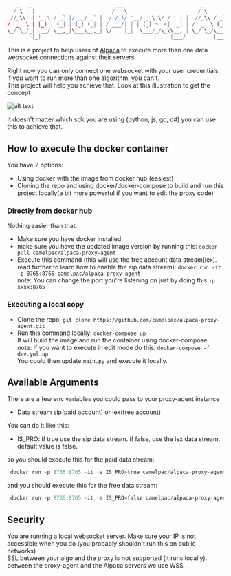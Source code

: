 ```py

   _   _                           ___                         _                    _   
  /_\ | |_ __   __ _  ___ __ _    / _ \_ __ _____  ___   _    /_\   __ _  ___ _ __ | |_ 
 //_\\| | '_ \ / _` |/ __/ _` |  / /_)/ '__/ _ \ \/ / | | |  //_\\ / _` |/ _ \ '_ \| __|
/  _  \ | |_) | (_| | (_| (_| | / ___/| | | (_) >  <| |_| | /  _  \ (_| |  __/ | | | |_ 
\_/ \_/_| .__/ \__,_|\___\__,_| \/    |_|  \___/_/\_\\__, | \_/ \_/\__, |\___|_| |_|\__|
        |_|                                          |___/         |___/                

```

This is a project to help users of [Alpaca](https://alpaca.markets) to execute more than one data websocket connections against their servers.

Right now you can only connect one websocket with your user credentials. if you want to run more than one algorithm, you can't.<br>
This project will help you achieve that. Look at this illustration to get the concept

![alt text](resources/concept.png)

It doesn't matter which sdk you are using (python, js, go, c#) you can use this to achieve that.

## How to execute the docker container
You have 2 options:
- Using docker with the image from docker hub (easiest)
- Cloning the repo and using docker/docker-compose to build and run this project locally(a bit more powerful if you want to edit the proxy code)

 
### Directly from docker hub
Nothing easier than that.
- Make sure you have docker installed
- make sure you have the updated image version by running this: `docker pull camelpac/alpaca-proxy-agent`
- Execute this command (this will use the free account data stream(iex). read further to learn how to enable the sip data stream): `docker run -it -p 8765:8765 camelpac/alpaca-proxy-agent`<br>
note: You can change the port you're listening on just by doing this `-p xxxx:8765`
### Executing a local copy
- Clone the repo: `git clone https://github.com/camelpac/alpaca-proxy-agent.git`
- Run this command locally: `docker-compose up`<br>
  It will build the image and run the container using docker-compose<br>
note: If you want to execute in edit mode do this: `docker-compose -f dev.yml up` <br>
You could then update `main.py` and execute it locally.

## Available Arguments
There are a few env variables you could pass to your proxy-agent instance
* Data stream sip(paid account) or iex(free account)

You can do it like this:
- IS_PRO: if true use the sip data stream. if false, use the iex data stream. default value is false.

so you should execute this for the paid data stream:
```python
 docker run -p 8765:8765 -it -e IS_PRO=true camelpac/alpaca-proxy-agent
```
and you should execute this for the free data stream:

```python
 docker run -p 8765:8765 -it -e IS_PRO=false camelpac/alpaca-proxy-agent
```

## Security
You are running a local websocket server. Make sure your IP is not accessible when you do (you probably shouldn't run this on public networks)<br>
SSL between your algo and the proxy is not supported (it runs locally). between the proxy-agent and the Alpaca servers we use WSS
